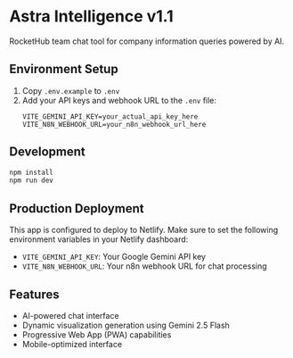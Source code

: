 # Astra Intelligence v1.1

RocketHub team chat tool for company information queries powered by AI.

## Environment Setup

1. Copy `.env.example` to `.env`
2. Add your API keys and webhook URL to the `.env` file:
   ```
   VITE_GEMINI_API_KEY=your_actual_api_key_here
   VITE_N8N_WEBHOOK_URL=your_n8n_webhook_url_here
   ```

## Development

```bash
npm install
npm run dev
```

## Production Deployment

This app is configured to deploy to Netlify. Make sure to set the following environment variables in your Netlify dashboard:

- `VITE_GEMINI_API_KEY`: Your Google Gemini API key
- `VITE_N8N_WEBHOOK_URL`: Your n8n webhook URL for chat processing

## Features

- AI-powered chat interface
- Dynamic visualization generation using Gemini 2.5 Flash
- Progressive Web App (PWA) capabilities
- Mobile-optimized interface
